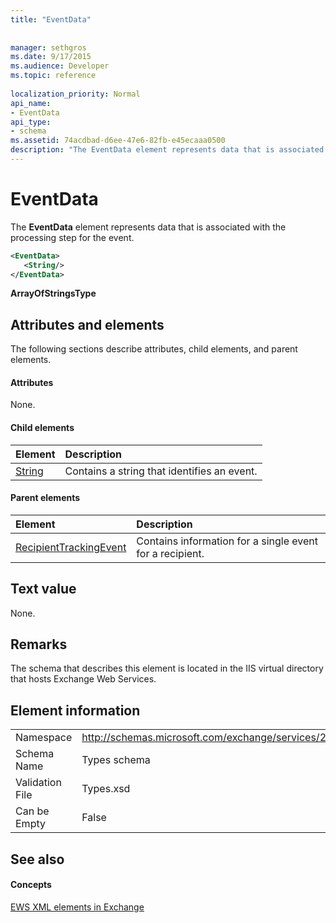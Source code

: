 ```yaml
---
title: "EventData"
 
 
manager: sethgros
ms.date: 9/17/2015
ms.audience: Developer
ms.topic: reference
 
localization_priority: Normal
api_name:
- EventData
api_type:
- schema
ms.assetid: 74acdbad-d6ee-47e6-82fb-e45ecaaa0500
description: "The EventData element represents data that is associated with the processing step for the event."
---
```


# EventData

The **EventData** element represents data that is associated with the processing step for the event. 
  
```XML
<EventData>
   <String/>
</EventData>
```

 **ArrayOfStringsType**
## Attributes and elements

The following sections describe attributes, child elements, and parent elements.
  
#### Attributes

None.
  
#### Child elements

|**Element**|**Description**|
|:-----|:-----|
|[String](string.md) <br/> |Contains a string that identifies an event.  <br/> |
   
#### Parent elements

|**Element**|**Description**|
|:-----|:-----|
|[RecipientTrackingEvent](recipienttrackingevent.md) <br/> |Contains information for a single event for a recipient.  <br/> |
   
## Text value

None.
  
## Remarks

The schema that describes this element is located in the IIS virtual directory that hosts Exchange Web Services.
  
## Element information

|||
|:-----|:-----|
|Namespace  <br/> |http://schemas.microsoft.com/exchange/services/2006/types  <br/> |
|Schema Name  <br/> |Types schema  <br/> |
|Validation File  <br/> |Types.xsd  <br/> |
|Can be Empty  <br/> |False  <br/> |
   
## See also

#### Concepts

[EWS XML elements in Exchange](ews-xml-elements-in-exchange.md)

